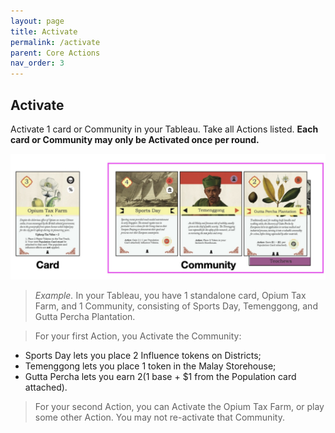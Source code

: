 ```yaml
---
layout: page
title: Activate
permalink: /activate
parent: Core Actions
nav_order: 3
---
```

## Activate

Activate 1 card or Community in your Tableau. Take all Actions listed. **Each card or Community may only be Activated once per round.**

![Activate cards](/img/activate.jpg)

> *Example.* In your Tableau, you have 1 standalone card, Opium Tax Farm, and 1 Community, consisting of Sports Day, Temenggong, and Gutta Percha Plantation.

> For your first Action, you Activate the Community:
- Sports Day lets you place 2 Influence tokens on Districts;
- Temenggong lets you place 1 token in the Malay Storehouse;
- Gutta Percha lets you earn $2 ($1 base + $1 from the Population card attached).

> For your second Action, you can Activate the Opium Tax Farm, or play some other Action. You may not re-activate that Community.